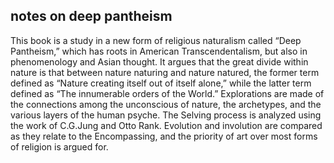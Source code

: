 ## notes on deep pantheism

This book is a study in a new form of religious naturalism called “Deep Pantheism,” which has roots in American Transcendentalism, but also in phenomenology and Asian thought. It argues that the great divide within nature is that between nature naturing and nature natured, the former term defined as “Nature creating itself out of itself alone,” while the latter term defined as “The innumerable orders of the World.” Explorations are made of the connections among the unconscious of nature, the archetypes, and the various layers of the human psyche. The Selving process is analyzed using the work of C.G.Jung and Otto Rank. Evolution and involution are compared as they relate to the Encompassing, and the priority of art over most forms of religion is argued for.
